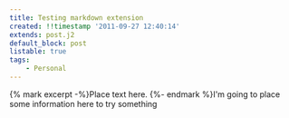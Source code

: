 ```yaml
---
title: Testing markdown extension
created: !!timestamp '2011-09-27 12:40:14'
extends: post.j2
default_block: post
listable: true
tags:
    - Personal
---
```


{% mark excerpt -%}Place text here. {%- endmark %}I'm going to place some information here to try something
